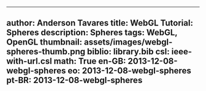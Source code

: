 ------------------------------
author: Anderson Tavares
title: WebGL Tutorial: Spheres
description: Spheres
tags: WebGL, OpenGL
thumbnail: assets/images/webgl-spheres-thumb.png
biblio: library.bib
csl: ieee-with-url.csl
math: True
en-GB: 2013-12-08-webgl-spheres
eo: 2013-12-08-webgl-spheres
pt-BR: 2013-12-08-webgl-spheres
------------------------------
